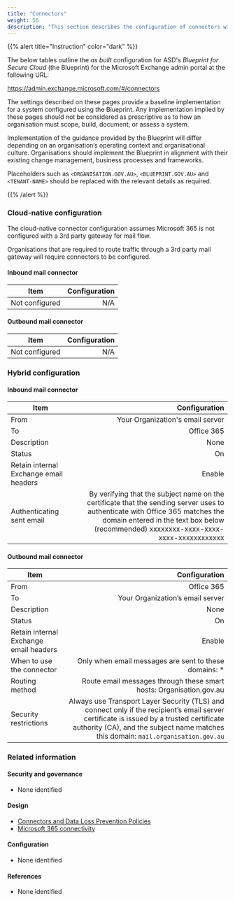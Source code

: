 ```yaml
---
title: "Connectors"
weight: 50
description: "This section describes the configuration of connectors within Exchange Online associated with systems built according to guidance in ASD's Blueprint for Secure Cloud."
---
```


{{% alert title="Instruction" color="dark" %}}

The below tables outline the _as built_ configuration for ASD's _Blueprint for Secure Cloud_ (the Blueprint) for the Microsoft Exchange admin portal at the following URL:

<https://admin.exchange.microsoft.com/#/connectors>

The settings described on these pages provide a baseline implementation for a system configured using the Blueprint. Any implementation implied by these pages should not be considered as prescriptive as to how an organisation must scope, build, document, or assess a system.

Implementation of the guidance provided by the Blueprint will differ depending on an organisation’s operating context and organisational culture. Organisations should implement the Blueprint in alignment with their existing change management, business processes and frameworks.

Placeholders such as `<ORGANISATION.GOV.AU>`, `<BLUEPRINT.GOV.AU>` and `<TENANT-NAME>` should be replaced with the relevant details as required.

{{% /alert %}}

### Cloud-native configuration

The cloud-native connector configuration assumes Microsoft 365 is not configured with a 3rd party gateway for mail flow.

Organisations that are required to route traffic through a 3rd party mail gateway will require connectors to be configured.

#### Inbound mail connector

| Item           | Configuration |
| -------------- | ------------: |
| Not configured |           N/A |

#### Outbound mail connector

| Item           | Configuration |
| -------------- | ------------: |
| Not configured |           N/A |

### Hybrid configuration

#### Inbound mail connector

| Item                                   |                                                                                                                                                                                                          Configuration |
| -------------------------------------- | ---------------------------------------------------------------------------------------------------------------------------------------------------------------------------------------------------------------------: |
| From                                   |                                                                                                                                                                                       Your Organization's email server |
| To                                     |                                                                                                                                                                                                             Office 365 |
| Description                            |                                                                                                                                                                                                                   None |
| Status                                 |                                                                                                                                                                                                                     On |
| Retain internal Exchange email headers |                                                                                                                                                                                                                 Enable |
| Authenticating sent email              | By verifying that the subject name on the certificate that the sending server uses to authenticate with Office 365 matches the domain entered in the text box below (recommended) xxxxxxxx-xxxx-xxxx-xxxx-xxxxxxxxxxxx |

#### Outbound mail connector

| Item                                   |                                                                                                                                                                                                                  Configuration |
| -------------------------------------- | -----------------------------------------------------------------------------------------------------------------------------------------------------------------------------------------------------------------------------: |
| From                                   |                                                                                                                                                                                                                     Office 365 |
| To                                     |                                                                                                                                                                                               Your Organization’s email server |
| Description                            |                                                                                                                                                                                                                           None |
| Status                                 |                                                                                                                                                                                                                             On |
| Retain internal Exchange email headers |                                                                                                                                                                                                                         Enable |
| When to use the connector              |                                                                                                                                                                         Only when email messages are sent to these domains: \* |
| Routing method                         |                                                                                                                                                            Route email messages through these smart hosts: Organisation.gov.au |
| Security restrictions                  | Always use Transport Layer Security (TLS) and connect only if the recipient’s email server certificate is issued by a trusted certificate authority (CA), and the subject name matches this domain: `mail.organisation.gov.au` |

### Related information

#### Security and governance

- None identified

#### Design

- [Connectors and Data Loss Prevention Policies](/design/shared-services/power-platform/connectors-dlp-policies)
- [Microsoft 365 connectivity](/design/shared-services/microsoft-365/microsoft365-connectivity)

#### Configuration

- None identified

#### References

- None identified
